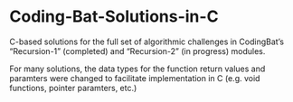# Coding-Bat-Solutions-in-C
C-based solutions for the full set of algorithmic challenges in CodingBat’s “Recursion-1” (completed) and “Recursion-2” (in progress) modules.

For many solutions, the data types for the function return values and paramters were changed to facilitate implementation in C (e.g. void functions, pointer paramters, etc.) 
